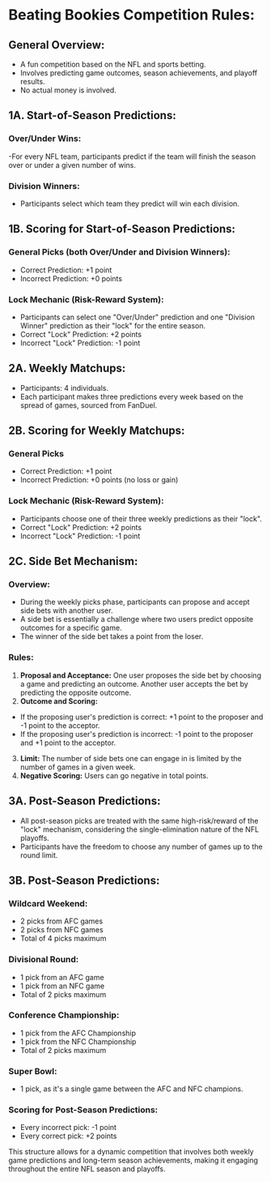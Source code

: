# Beating Bookies Competition Rules:
## General Overview:
- A fun competition based on the NFL and sports betting.
- Involves predicting game outcomes, season achievements, and playoff results.
- No actual money is involved.
## 1A. Start-of-Season Predictions:
### Over/Under Wins:
-For every NFL team, participants predict if the team will finish the season over or under a given number of wins.
### Division Winners:
- Participants select which team they predict will win each division.
## 1B. Scoring for Start-of-Season Predictions:
### General Picks (both Over/Under and Division Winners):
- Correct Prediction: +1 point
- Incorrect Prediction: +0 points
### Lock Mechanic (Risk-Reward System):
- Participants can select one "Over/Under" prediction and one "Division Winner" prediction as their "lock" for the entire season.
- Correct "Lock" Prediction: +2 points
- Incorrect "Lock" Prediction: -1 point

## 2A. Weekly Matchups:
- Participants: 4 individuals.
- Each participant makes three predictions every week based on the spread of games, sourced from FanDuel.
## 2B. Scoring for Weekly Matchups:
### General Picks
- Correct Prediction: +1 point
- Incorrect Prediction: +0 points (no loss or gain)
### Lock Mechanic (Risk-Reward System):
- Participants choose one of their three weekly predictions as their "lock".
- Correct "Lock" Prediction: +2 points
- Incorrect "Lock" Prediction: -1 point
## 2C. Side Bet Mechanism:
### Overview:
- During the weekly picks phase, participants can propose and accept side bets with another user.
- A side bet is essentially a challenge where two users predict opposite outcomes for a specific game.
- The winner of the side bet takes a point from the loser.
### Rules:
1. **Proposal and Acceptance:** One user proposes the side bet by choosing a game and predicting an outcome. Another user accepts the bet by predicting the opposite outcome.
2. **Outcome and Scoring:**
 - If the proposing user's prediction is correct: +1 point to the proposer and -1 point to the acceptor.
 - If the proposing user's prediction is incorrect: -1 point to the proposer and +1 point to the acceptor.
3. **Limit:** The number of side bets one can engage in is limited by the number of games in a given week.
4. **Negative Scoring:** Users can go negative in total points.

## 3A. Post-Season Predictions:
- All post-season picks are treated with the same high-risk/reward of the "lock" mechanism, considering the single-elimination nature of the NFL playoffs.
- Participants have the freedom to choose any number of games up to the round limit.
## 3B. Post-Season Predictions:
### Wildcard Weekend:
- 2 picks from AFC games
- 2 picks from NFC games
- Total of 4 picks maximum
### Divisional Round:
- 1 pick from an AFC game
- 1 pick from an NFC game
- Total of 2 picks maximum
### Conference Championship:
- 1 pick from the AFC Championship
- 1 pick from the NFC Championship
- Total of 2 picks maximum
### Super Bowl:
- 1 pick, as it's a single game between the AFC and NFC champions.
### Scoring for Post-Season Predictions:
- Every incorrect pick: -1 point
- Every correct pick: +2 points

This structure allows for a dynamic competition that involves both weekly game predictions and long-term season achievements, making it engaging throughout the entire NFL season and playoffs.